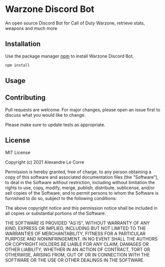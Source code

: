 # Warzone Discord Bot

An open source Discord Bot for Call of Duty Warzone, retrieve stats, weapons and much more

## Installation

Use the package manager [npm](https://nodejs.org/en/download/) to install Warzone Discord Bot.

```bash
npm install
```

## Usage


## Contributing
Pull requests are welcome. For major changes, please open an issue first to discuss what you would like to change.

Please make sure to update tests as appropriate.

## License

MIT License

Copyright (c) 2021 Alexandre Le Corre

Permission is hereby granted, free of charge, to any person obtaining a copy
of this software and associated documentation files (the "Software"), to deal
in the Software without restriction, including without limitation the rights
to use, copy, modify, merge, publish, distribute, sublicense, and/or sell
copies of the Software, and to permit persons to whom the Software is
furnished to do so, subject to the following conditions:

The above copyright notice and this permission notice shall be included in all
copies or substantial portions of the Software.

THE SOFTWARE IS PROVIDED "AS IS", WITHOUT WARRANTY OF ANY KIND, EXPRESS OR
IMPLIED, INCLUDING BUT NOT LIMITED TO THE WARRANTIES OF MERCHANTABILITY,
FITNESS FOR A PARTICULAR PURPOSE AND NONINFRINGEMENT. IN NO EVENT SHALL THE
AUTHORS OR COPYRIGHT HOLDERS BE LIABLE FOR ANY CLAIM, DAMAGES OR OTHER
LIABILITY, WHETHER IN AN ACTION OF CONTRACT, TORT OR OTHERWISE, ARISING FROM,
OUT OF OR IN CONNECTION WITH THE SOFTWARE OR THE USE OR OTHER DEALINGS IN THE
SOFTWARE.
